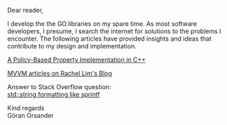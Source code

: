 Dear reader,

I develop the the GO.libraries on my spare time. As most
software developers, I presume, I search the internet for
solutions to the problems I encounter. The following
articles have provided insights and ideas that contribute
to my design and implementation.

[A Policy-Based Property Implementation in C++](https://cheind.wordpress.com/2011/12/13/a-policy-based-property-implementation-in-c/)

[MVVM articles on Rachel Lim's Blog](https://rachel53461.wordpress.com/category/mvvm/)

Answer to Stack Overflow question:  
[std::string formatting like sprintf](http://stackoverflow.com/questions/2342162/stdstring-formatting-like-sprintf)

Kind regards  
Göran Orsander